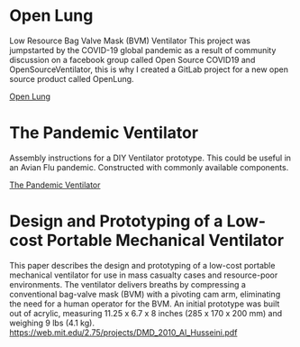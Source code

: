 # Open Lung
Low Resource Bag Valve Mask (BVM) Ventilator
This project was jumpstarted by the COVID-19 global pandemic as a result of community discussion on a facebook group called Open Source COVID19 and OpenSourceVentilator, this is why I created a GitLab project for a new open source product called OpenLung.

[Open Lung](https://gitlab.com/TrevorSmale/OSV-OpenLung?fbclid=IwAR3lcwUrugw4N2G07VITELGZBpZCLm7rmiCnocSa0JhY_gc1cFxOzPNpmBo)

# The Pandemic Ventilator
Assembly instructions for a DIY Ventilator prototype.
This could be useful in an Avian Flu pandemic.
Constructed with commonly available components.

[The Pandemic Ventilator](https://www.instructables.com/id/The-Pandemic-Ventilator/)


# Design and Prototyping of a Low-cost Portable Mechanical Ventilator 
This paper describes the design and prototyping of a low-cost portable mechanical ventilator for
use in mass casualty cases and resource-poor environments. The ventilator delivers breaths by
compressing a conventional bag-valve mask (BVM) with a pivoting cam arm, eliminating the
need for a human operator for the BVM. An initial prototype was built out of acrylic, measuring
11.25 x 6.7 x 8 inches (285 x 170 x 200 mm) and weighing 9 lbs (4.1 kg). 
https://web.mit.edu/2.75/projects/DMD_2010_Al_Husseini.pdf
